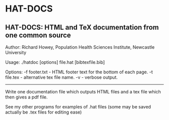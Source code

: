 # HAT-DOCS
HAT-DOCS: HTML and TeX documentation from one common source
-----------------------------------------------------------
Author: Richard Howey, Population Health Sciences Institute, Newcastle University

Usage:
         ./hatdoc [options] file.hat [bibtexfile.bib]

Options:
  -f footer.txt      - HTML footer text for the bottom of each page.
  -t file.tex        - alternative tex file name.
  -v                 - verbose output.

-----------------------------------------------------------

Write one documentation file which outputs HTML files and a tex file which then gives a pdf file.

See my other programs for examples of .hat files (some may be saved actually be .tex files for editing ease) 
